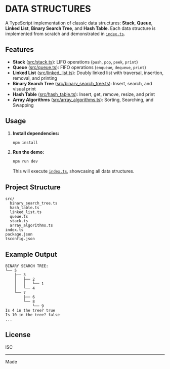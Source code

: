 # DATA STRUCTURES

A TypeScript implementation of classic data structures: **Stack**, **Queue**, **Linked List**, **Binary Search Tree**, and **Hash Table**. Each data structure is implemented from scratch and demonstrated in [`index.ts`](index.ts).

## Features

- **Stack** ([src/stack.ts](src/stack.ts)): LIFO operations (`push`, `pop`, `peek`, `print`)
- **Queue** ([src/queue.ts](src/queue.ts)): FIFO operations (`enqueue`, `dequeue`, `print`)
- **Linked List** ([src/linked_list.ts](src/linked_list.ts)): Doubly linked list with traversal, insertion, removal, and printing
- **Binary Search Tree** ([src/binary_search_tree.ts](src/binary_search_tree.ts)): Insert, search, and visual print
- **Hash Table** ([src/hash_table.ts](src/hash_table.ts)): Insert, get, remove, resize, and print
- **Array Algorithms** ([src/array_algorithms.ts](src/array_algorithms.ts)): Sorting, Searching, and Swapping

## Usage

1. **Install dependencies:**

   ```sh
   npm install
   ```

2. **Run the demo:**

   ```sh
   npm run dev
   ```

   This will execute [`index.ts`](index.ts), showcasing all data structures.

## Project Structure

```
src/
  binary_search_tree.ts
  hash_table.ts
  linked_list.ts
  queue.ts
  stack.ts
  array_algorithms.ts
index.ts
package.json
tsconfig.json
```

## Example Output

```
BINARY SEARCH TREE:
└── 5
    ├── 3
    │   ├── 2
    │   │   └── 1
    │   └── 4
    └── 7
        ├── 6
        └── 8
            └── 9
Is 4 in the tree? true
Is 10 in the tree? false
...
```

## License

ISC

---

Made
